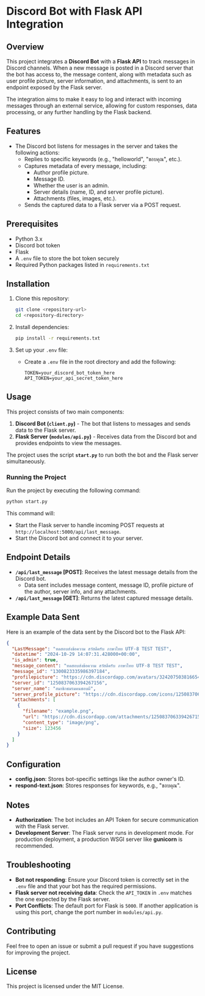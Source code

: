 # Discord Bot with Flask API Integration

## Overview
This project integrates a **Discord Bot** with a **Flask API** to track messages in Discord channels. When a new message is posted in a Discord server that the bot has access to, the message content, along with metadata such as user profile picture, server information, and attachments, is sent to an endpoint exposed by the Flask server.

The integration aims to make it easy to log and interact with incoming messages through an external service, allowing for custom responses, data processing, or any further handling by the Flask backend.

## Features
- The Discord bot listens for messages in the server and takes the following actions:
  - Replies to specific keywords (e.g., "helloworld", "ขอบคุณ", etc.).
  - Captures metadata of every message, including:
    - Author profile picture.
    - Message ID.
    - Whether the user is an admin.
    - Server details (name, ID, and server profile picture).
    - Attachments (files, images, etc.).
  - Sends the captured data to a Flask server via a POST request.

## Prerequisites
- Python 3.x
- Discord bot token
- Flask
- A `.env` file to store the bot token securely
- Required Python packages listed in `requirements.txt`

## Installation
1. Clone this repository:
   ```bash
   git clone <repository-url>
   cd <repository-directory>
   ```

2. Install dependencies:
   ```bash
   pip install -r requirements.txt
   ```

3. Set up your `.env` file:
   - Create a `.env` file in the root directory and add the following:
     ```env
     TOKEN=your_discord_bot_token_here
     API_TOKEN=your_api_secret_token_here
     ```

## Usage
This project consists of two main components:
1. **Discord Bot (`client.py`)** - The bot that listens to messages and sends data to the Flask server.
2. **Flask Server (`modules/api.py`)** - Receives data from the Discord bot and provides endpoints to view the messages.

The project uses the script **`start.py`** to run both the bot and the Flask server simultaneously.

### Running the Project
Run the project by executing the following command:
```bash
python start.py
```
This command will:
- Start the Flask server to handle incoming POST requests at `http://localhost:5000/api/last_message`.
- Start the Discord bot and connect it to your server.

## Endpoint Details
- **`/api/last_message` [POST]**: Receives the latest message details from the Discord bot.
  - Data sent includes message content, message ID, profile picture of the author, server info, and any attachments.
- **`/api/last_message` [GET]**: Returns the latest captured message details.

## Example Data Sent
Here is an example of the data sent by the Discord bot to the Flask API:
```json
{
  "LastMessage": "ทดสอบส่งข้อความ สวัสดีครับ ภาษาไทย UTF-8 TEST TEST",
  "datetime": "2024-10-29 14:07:31.428000+00:00",
  "is_admin": true,
  "message_content": "ทดสอบส่งข้อความ สวัสดีครับ ภาษาไทย UTF-8 TEST TEST",
  "message_id": "1300823335986397184",
  "profilepicture": "https://cdn.discordapp.com/avatars/324207503816654859/30fbc21ee0046eca166cec456d871818.png?size=1024",
  "server_id": "1250837063394267156",
  "server_name": "สมาชิกชมรมคนชอบผี",
  "server_profile_picture": "https://cdn.discordapp.com/icons/1250837063394267156/95c15ddb8f9f8476d23a10671db45793.png?size=1024",
  "attachments": [
    {
      "filename": "example.png",
      "url": "https://cdn.discordapp.com/attachments/1250837063394267156/324207503816654859/example.png",
      "content_type": "image/png",
      "size": 123456
    }
  ]
}
```

## Configuration
- **config.json**: Stores bot-specific settings like the author owner's ID.
- **respond-text.json**: Stores responses for keywords, e.g., "ขอบคุณ".

## Notes
- **Authorization**: The bot includes an API Token for secure communication with the Flask server.
- **Development Server**: The Flask server runs in development mode. For production deployment, a production WSGI server like **gunicorn** is recommended.

## Troubleshooting
- **Bot not responding**: Ensure your Discord token is correctly set in the `.env` file and that your bot has the required permissions.
- **Flask server not receiving data**: Check the `API_TOKEN` in `.env` matches the one expected by the Flask server.
- **Port Conflicts**: The default port for Flask is `5000`. If another application is using this port, change the port number in `modules/api.py`.

## Contributing
Feel free to open an issue or submit a pull request if you have suggestions for improving the project.

## License
This project is licensed under the MIT License.

